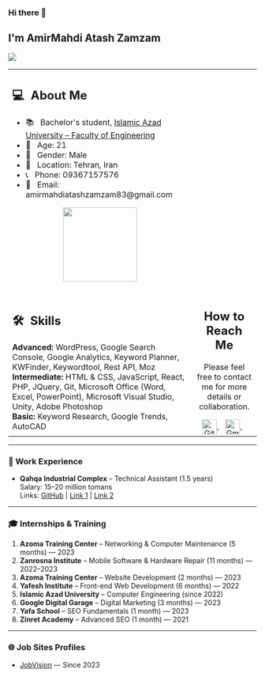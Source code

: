 ### Hi there 👋

## I'm AmirMahdi Atash Zamzam
![](https://komarev.com/ghpvc/?username=Amirmahdiatashzamzam&color=0069b4)

<table>
  <tr>
    <td>
      <h2> 💻 &nbsp;About Me </h2>
      <ul>
        <li>📚 &nbsp; Bachelor's student, <a href="https://hamedan.iau.ir/fa">Islamic Azad University – Faculty of Engineering</a></li>
        <li>🎂 &nbsp; Age: 21</li>
        <li>🚻 &nbsp; Gender: Male</li>
        <li>📍 &nbsp; Location: Tehran, Iran</li>
        <li>📞 &nbsp; Phone: 09367157576</li>
        <li>📧 &nbsp; Email: amirmahdiatashzamzam83@gmail.com</li>
      </ul>
      <p align="center">
        <img height="150em" src="https://github-readme-stats-eight-theta.vercel.app/api?username=Amirmahdi991&show_icons=true&theme=algolia&include_all_commits=true&count_private=true"/>
      </p>
    </td>
  </tr>
  <tr>
    <td>
      <h2> 🛠 &nbsp;Skills</h2>
      <b>Advanced:</b> WordPress, Google Search Console, Google Analytics, Keyword Planner, KWFinder, Keywordtool, Rest API, Moz <br>
      <b>Intermediate:</b> HTML & CSS, JavaScript, React, PHP, JQuery, Git, Microsoft Office (Word, Excel, PowerPoint), Microsoft Visual Studio, Unity, Adobe Photoshop <br>
      <b>Basic:</b> Keyword Research, Google Trends, AutoCAD
    </td>
    <td>
      <div align="center">
        <h2><b>How to Reach Me</b></h2>
        <p>Please feel free to contact me for more details or collaboration.</p>
        <a href="https://github.com/Amirmahdi991" target="_blank">
          <img align="center" alt="GitHub" width="30em" src="https://img.icons8.com/ios-glyphs/50/000000/github.png" />
        </a> &nbsp;&nbsp;
        <a href="mailto:amirmahdiatashzamzam83@gmail.com">
          <img align="center" alt="Gmail" width="30em" src="https://img.icons8.com/ios-glyphs/50/000000/gmail.png" />
        </a> &nbsp;&nbsp;
      </div>
    </td>
  </tr>
</table>

---

### 📂 Work Experience
- **Qahqa Industrial Complex** – Technical Assistant (1.5 years)  
  Salary: 15–20 million tomans  
  Links: [GitHub](https://github.com/Amirmahdi...) | [Link 1](https://b2n.ir/f14739) | [Link 2](https://b2n.ir/r62305)  

---

### 🎓 Internships & Training
1. **Azoma Training Center** – Networking & Computer Maintenance (5 months) — 2023  
2. **Zanrosna Institute** – Mobile Software & Hardware Repair (11 months) — 2022–2023  
3. **Azoma Training Center** – Website Development (2 months) — 2023  
4. **Yafesh Institute** – Front-end Web Development (6 months) — 2022  
5. **Islamic Azad University** – Computer Engineering (since 2022)  
6. **Google Digital Garage** – Digital Marketing (3 months) — 2023  
7. **Yafa School** – SEO Fundamentals (1 month) — 2023  
8. **Zinret Academy** – Advanced SEO (1 month) — 2021  

---

### 🌐 Job Sites Profiles
- [JobVision](https://www.jobvision.ir) — Since 2023
